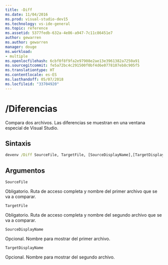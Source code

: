 ```yaml
---
title: -Diff
ms.date: 11/04/2016
ms.prod: visual-studio-dev15
ms.technology: vs-ide-general
ms.topic: reference
ms.assetid: 5377fedb-632a-4e86-a947-7c11c86451e7
author: gewarren
ms.author: gewarren
manager: douge
ms.workload:
- multiple
ms.openlocfilehash: 6cbf0f8f9fa2e97908e2ae13e3961382a7250a91
ms.sourcegitcommit: fe5a72bc4c291500f0bf4d6e0778107eb8c905f5
ms.translationtype: HT
ms.contentlocale: es-ES
ms.lasthandoff: 05/07/2018
ms.locfileid: "33704920"
---
```

# <a name="diff"></a>/Diferencias
Compara dos archivos. Las diferencias se muestran en una ventana especial de Visual Studio.

## <a name="syntax"></a>Sintaxis

```cmd
devenv /Diff SourceFile, TargetFile, [SourceDisplayName],[TargetDisplayName]
```

## <a name="arguments"></a>Argumentos
 `SourceFile`

 Obligatorio. Ruta de acceso completa y nombre del primer archivo que se va a comparar.

 `TargetFile`

 Obligatorio. Ruta de acceso completa y nombre del segundo archivo que se va a comparar.

 `SourceDisplayName`

 Opcional. Nombre para mostrar del primer archivo.

 `TargetDisplayName`

 Opcional. Nombre para mostrar del segundo archivo.
